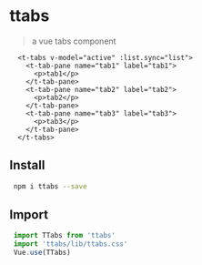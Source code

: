 # ttabs

> a vue tabs component

```vue
  <t-tabs v-model="active" :list.sync="list">
    <t-tab-pane name="tab1" label="tab1">
      <p>tab1</p>
    </t-tab-pane>
    <t-tab-pane name="tab2" label="tab2">
      <p>tab2</p>
    </t-tab-pane>
    <t-tab-pane name="tab3" label="tab3">
      <p>tab3</p>
    </t-tab-pane>
  </t-tabs>
```

## Install
```bash
 npm i ttabs --save
```

## Import 
```js
 import TTabs from 'ttabs'
 import 'ttabs/lib/ttabs.css'
 Vue.use(TTabs)
```
